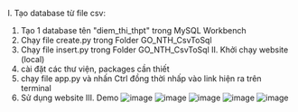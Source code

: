 I. Tạo database từ file csv:
  1. Tạo 1 database tên "diem_thi_thpt" trong MySQL Workbench
  2. Chạy file create.py trong Folder GO_NTH_CsvToSql
  3. Chạy file insert.py trong Folder GO_NTH_CsvToSql
II. Khởi chạy website (local)
  1. cài đặt các thư viện, packages cần thiết 
  2. chạy file app.py và nhấn Ctrl đồng thời nhấp vào link hiện ra trên terminal
  3. Sử dụng website
III. Demo
![image](https://github.com/user-attachments/assets/552d3b33-dfd4-4a4e-ac3e-958eca935734)
![image](https://github.com/user-attachments/assets/9eedde28-27ca-4e80-afc1-e315acb1d379)
![image](https://github.com/user-attachments/assets/752bbc70-047c-41a4-970d-d46efe6716a0)
![image](https://github.com/user-attachments/assets/7974b1c7-c273-490f-8b07-123b7ddcc4e7)
![image](https://github.com/user-attachments/assets/ae0cebeb-12a4-4c0b-a427-216191ba314e)





